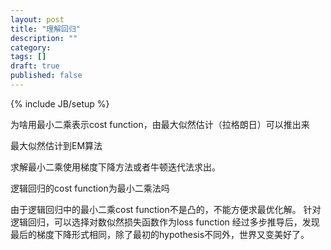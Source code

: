 ```yaml
---
layout: post
title: "理解回归"
description: ""
category: 
tags: []
draft: true
published: false
---
```

{% include JB/setup %}

为啥用最小二乘表示cost function，由最大似然估计（拉格朗日）可以推出来

最大似然估计到EM算法

求解最小二乘使用梯度下降方法或者牛顿迭代法求出。


逻辑回归的cost function为最小二乘法吗

由于逻辑回归中的最小二乘cost function不是凸的，不能方便求最优化解。
针对逻辑回归，可以选择对数似然损失函数作为loss function
经过多步推导后，发现最后的梯度下降形式相同，除了最初的hypothesis不同外，世界又变美好了。





